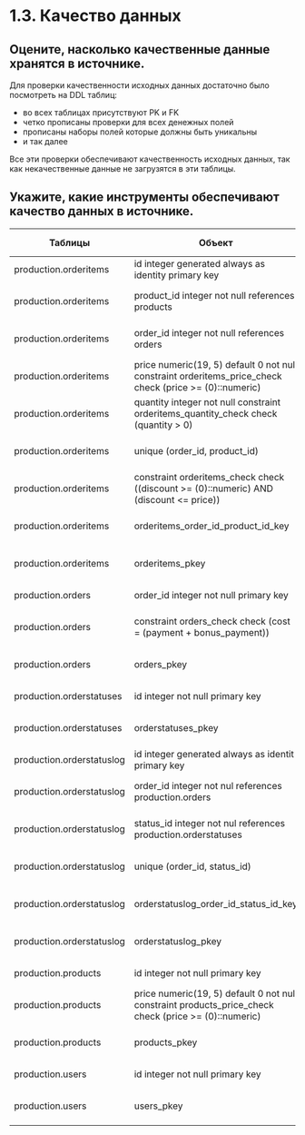 # 1.3. Качество данных

## Оцените, насколько качественные данные хранятся в источнике.

Для проверки качественности исходных данных достаточно было посмотреть на DDL таблиц:
- во всех таблицах присутствуют PK и FK
- четко прописаны проверки для всех денежных полей
- прописаны наборы полей которые должны быть уникальны
- и так далее

Все эти проверки обеспечивают качественность исходных данных, так как некачественные данные не загрузятся в эти таблицы.

## Укажите, какие инструменты обеспечивают качество данных в источнике.

| Таблицы                   | Объект                                                                                                  | Инструмент               | Для чего используется                           |
| ------------------------- | ------------------------------------------------------------------------------------------------------- | ------------------------ | ----------------------------------------------- |
| production.orderitems     | id integer generated always as identity primary key                                                     | Первичный ключ           | Уникальность поля id                            |
| production.orderitems     | product_id integer not null references products                                                         | Внешний ключ             | Целостность связей с табличей product           |
| production.orderitems     | order_id integer not null references orders                                                             | Внешний ключ             | Целостность связей с табличей orders            |
| production.orderitems     | price numeric(19, 5) default 0 not null constraint orderitems_price_check check (price >= (0)::numeric) | Ограничение проверка     | Цена больше 0                                   |
| production.orderitems     | quantity integer not null constraint orderitems_quantity_check check (quantity > 0)                     | Ограничение проверка     | Количество больше 0                             |
| production.orderitems     | unique (order_id, product_id)                                                                           | Ограничение уникальность | Уникальность связи продукта и товара            |
| production.orderitems     | constraint orderitems_check check ((discount >= (0)::numeric) AND (discount <= price))                  | Ограничение проверка     | 0 <= скидка <= цена                             |
| production.orderitems     | orderitems_order_id_product_id_key                                                                      | Индекс                   | Оптимизированный поиск по order_id и product_id |
| production.orderitems     | orderitems_pkey                                                                                         | Индекс                   | Оптимизированный поиск по первичному ключу      |
| production.orders         | order_id integer not null primary key                                                                   | Первичный ключ           | Уникальность заказов                            |
| production.orders         | constraint orders_check check (cost = (payment + bonus_payment))                                        | Ограничение проверка     | Стоимость = платеж + платеж бонусами            |
| production.orders         | orders_pkey                                                                                             | Индекс                   | Оптимизированный поиск по первичному ключу      |
| production.orderstatuses  | id integer not null primary key                                                                         | Первичный ключ           | Уникальность статусов заказов                   |
| production.orderstatuses  | orderstatuses_pkey                                                                                      | Индекс                   | Оптимизированный поиск по первичному ключу      |
| production.orderstatuslog | id integer generated always as identit primary key                                                      | Первичный ключ           | Уникальность поля id                            |
| production.orderstatuslog | order_id integer not nul references production.orders                                                   | Внешний ключ             | Целостность связей с табличей orders            |
| production.orderstatuslog | status_id integer not nul references production.orderstatuses                                           | Внешний ключ             | Целостность связей с табличей orderstatuses     |
| production.orderstatuslog | unique (order_id, status_id)                                                                            | Ограничение уникальность | Уникальность связи заказа и его статуса         |
| production.orderstatuslog | orderstatuslog_order_id_status_id_key                                                                   | Индекс                   | Оптимизированный поиск по order_id и status_id  |
| production.orderstatuslog | orderstatuslog_pkey                                                                                     | Индекс                   | Оптимизированный поиск по первичному ключу      |
| production.products       | id integer not null primary key                                                                         | Первичный ключ           | Уникальность товаров                            |
| production.products       | price numeric(19, 5) default 0 not null constraint products_price_check check (price >= (0)::numeric)   | Ограничение проверка     | Цена больше 0                                   |
| production.products       | products_pkey                                                                                           | Индекс                   | Оптимизированный поиск по первичному ключу      |
| production.users          | id integer not null primary key                                                                         | Первичный ключ           | Уникальность пользователей                      |
| production.users          | users_pkey                                                                                              | Индекс                   | Оптимизированный поиск по первичному ключу      |